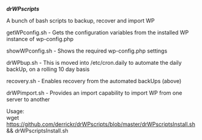 **_drWPscripts_**

A bunch of bash scripts to backup, recover and import WP  
  
getWPconfig.sh - Gets the configuration variables from the installed WP instance of wp-config.php  
  
showWPconfig.sh - Shows the required wp-config.php settings  
  
drWPbup.sh - This is moved into /etc/cron.daily to automate the daily backUp, on a rolling 10 day basis  
  
recovery.sh - Enables recovery from the automated backUps (above)  
  
drWPimport.sh - Provides an import capability to import WP from one server to another  
  
  
Usage:  
wget https://github.com/derrickr/drWPscripts/blob/master/drWPscriptsInstall.sh && drWPscriptsInstall.sh
